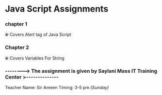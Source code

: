 # Java Script Assignments 

### chapter 1
⦿ Covers Alert tag of Java Script

### Chapter 2 
⦿ Covers Variables For String

### --------> The assignment is given by Saylani Mass IT Training Center >-------------- 
Teacher Name: Sir Ameen 
Timing: 3-5 pm  *(Sunday)*
